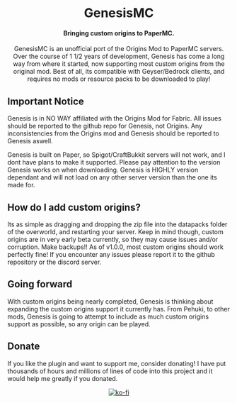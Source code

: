 <div align="center">

# GenesisMC
<h4>Bringing custom origins to PaperMC.</h4>
<p></p>
<p></p>
<p>GenesisMC is an unofficial port of the Origins Mod to PaperMC servers. Over the course of 1 1/2 years of development, Genesis has come a long way from where it started, now supporting most custom origins from the original mod. Best of all, its compatible with Geyser/Bedrock clients, and requires no mods or resource packs to be downloaded to play!</p>

<h2 align="left"><strong font-size="202px">Important Notice</strong></h2>
<p align="left">Genesis is in NO WAY affiliated with the Origins Mod for Fabric. All issues should be reported to the github repo for Genesis, not Origins. Any inconsistencies from the Origins mod and Genesis should be reported to Genesis aswell.</p>
<p align="left">Genesis is built on Paper, so Spigot/CraftBukkit servers will not work, and I dont have plans to make it supported. Please pay attention to the version Genesis works on when downloading. Genesis is HIGHLY version dependant and will not load on any other server version than the one its made for.</p>
<h2 align="left"><strong font-size="202px">How do I add custom origins?</strong></h2>
<p align="left">Its as simple as dragging and dropping the zip file into the datapacks folder of the overworld, and restarting your server. Keep in mind though, custom origins are in very early beta currently, so they may cause issues and/or corruption. Make backups!! As of v1.0.0, most custom origins should work perfectly fine! If you encounter any issues please report it to the github repository or the discord server.</p>
<h2 align="left"><strong font-size="202px">Going forward</strong></h2>
<p align="left">With custom origins being nearly completed, Genesis is thinking about expanding the custom origins support it currently has. From Pehuki, to other mods, Genesis is going to attempt to include as much custom origins support as possible, so any origin can be played.</p>
<h2 align="left"><strong font-size="202px">Donate</strong></h2>
<p align="left">If you like the plugin and want to support me, consider donating! I have put thousands of hours and millions of lines of code into this project and it would help me greatly if you donated.</p>

[![ko-fi](https://ko-fi.com/img/githubbutton_sm.svg)](https://ko-fi.com/V7V4O31UU)

</div>
